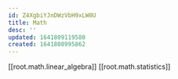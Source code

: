 ```yaml
---
id: Z4XgbiYJnDWzVbH9xLW0U
title: Math
desc: ''
updated: 1641809119580
created: 1641808995862
---
```

[[root.math.linear_algebra]]
[[root.math.statistics]]